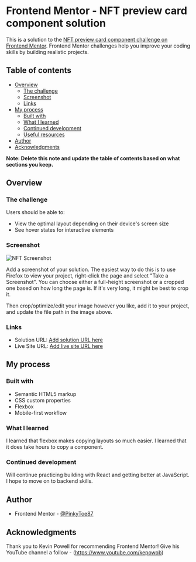 # Frontend Mentor - NFT preview card component solution

This is a solution to the [NFT preview card component challenge on Frontend Mentor](https://www.frontendmentor.io/challenges/nft-preview-card-component-SbdUL_w0U). Frontend Mentor challenges help you improve your coding skills by building realistic projects. 

## Table of contents

- [Overview](#overview)
  - [The challenge](#the-challenge)
  - [Screenshot](#screenshot)
  - [Links](#links)
- [My process](#my-process)
  - [Built with](#built-with)
  - [What I learned](#what-i-learned)
  - [Continued development](#continued-development)
  - [Useful resources](#useful-resources)
- [Author](#author)
- [Acknowledgments](#acknowledgments)

**Note: Delete this note and update the table of contents based on what sections you keep.**

## Overview

### The challenge

Users should be able to:

- View the optimal layout depending on their device's screen size
- See hover states for interactive elements

### Screenshot

![NFT Screenshot]()

Add a screenshot of your solution. The easiest way to do this is to use Firefox to view your project, right-click the page and select "Take a Screenshot". You can choose either a full-height screenshot or a cropped one based on how long the page is. If it's very long, it might be best to crop it.



Then crop/optimize/edit your image however you like, add it to your project, and update the file path in the image above.


### Links

- Solution URL: [Add solution URL here](https://github.com/PinkyToe87/NFTCard.git)
- Live Site URL: [Add live site URL here](https://pinkytoe87.github.io/NFTCard/)

## My process

### Built with

- Semantic HTML5 markup
- CSS custom properties
- Flexbox
- Mobile-first workflow


### What I learned

I learned that flexbox makes copying layouts so much easier. 
I learned that it does take hours to copy a component. 

### Continued development

Will continue practicing building with React and getting better at JavaScript. 
I hope to move on to backend skills. 


## Author

- Frontend Mentor - [@PinkyToe87](https://www.frontendmentor.io/profile/@PinkyToe87)


## Acknowledgments

Thank you to Kevin Powell for recommending Frontend Mentor! 
Give his YouTube channel a follow - (https://www.youtube.com/kepowob)

